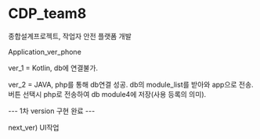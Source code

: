 # CDP_team8
종합설계프로젝트, 작업자 안전 플랫폼 개발

Application_ver_phone

ver_1 = Kotlin, db에 연결불가.

ver_2 = JAVA, php를 통해 db연결 성공. 
        db의 module_list를 받아와 app으로 전송. 버튼 선택시 php로 전송하여 db module4에 저장(사용 등록의 의미).

--- 1차 version 구현 완료 ---

next_ver) UI작업
